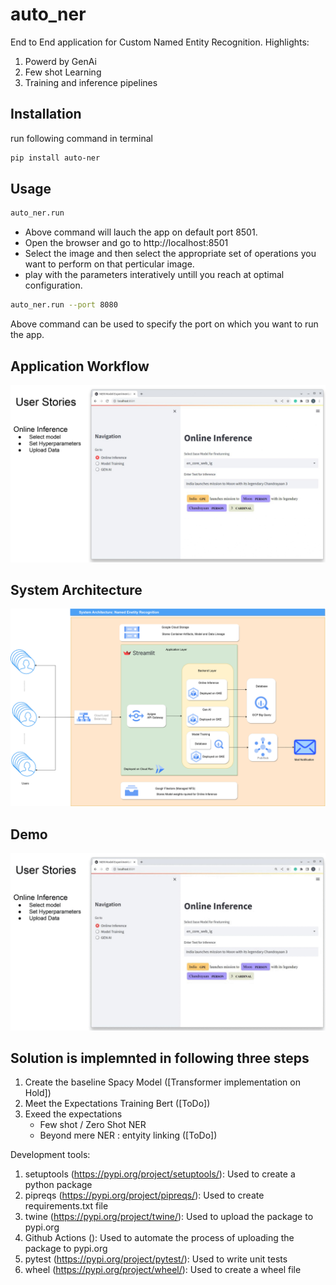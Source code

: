 # auto_ner
End to End application for Custom Named Entity Recognition. 
Highlights: 
1. Powerd by GenAi 
2. Few shot Learning 
3. Training and inference pipelines

## Installation
run following command in terminal
```bash
pip install auto-ner
```

## Usage
```bash
auto_ner.run
```
- Above command will lauch the app on default port 8501. 
- Open the browser and go to http://localhost:8501
- Select the image and then select the appropriate set of operations you want to perform on that perticular image. 
- play with the parameters interatively untill you reach at optimal configuration.

```bash
auto_ner.run --port 8080
```
Above command can be used to specify the port on which you want to run the app.

## Application Workflow
![](https://github.com/bokey007/auto_ner/blob/main/doc_images/Sudhir_NER_page-0005.jpg)

## System Architecture
![](https://github.com/bokey007/auto_ner/blob/main/doc_images/System%20Architecture.png)

## Demo
![](https://github.com/bokey007/auto_ner/blob/main/doc_images/auto_ner.gif)
## Solution is implemnted in following three steps 
1. Create the baseline
    Spacy Model ([Transformer implementation on Hold])
2. Meet the Expectations
    Training Bert ([ToDo])
3. Exeed the expectations
    - Few shot / Zero Shot NER
    - Beyond mere NER : entyity linking ([ToDo])
    
Development tools:

1. setuptools (https://pypi.org/project/setuptools/): Used to create a python package
2. pipreqs (https://pypi.org/project/pipreqs/): Used to create requirements.txt file
3. twine (https://pypi.org/project/twine/): Used to upload the package to pypi.org
4. Github Actions (): Used to automate the process of uploading the package to pypi.org
5. pytest (https://pypi.org/project/pytest/): Used to write unit tests
6. wheel (https://pypi.org/project/wheel/): Used to create a wheel file

